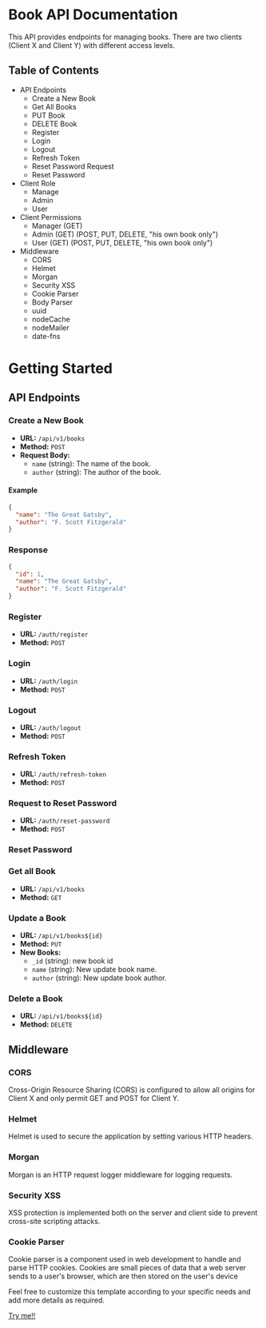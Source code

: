 
# Book API Documentation

This API provides endpoints for managing books. There are two clients (Client X and Client Y) with different access levels.

## Table of Contents

- API Endpoints
  - Create a New Book
  - Get All Books
  - PUT Book
  - DELETE Book
  - Register
  - Login
  - Logout
  - Refresh Token
  - Reset Password Request
  - Reset Password
- Client Role
  - Manage
  - Admin
  - User
- Client Permissions
    - Manager (GET)
    - Admin (GET) (POST, PUT, DELETE, "his own book only")
    - User (GET) (POST, PUT, DELETE, "his own book only")
- Middleware
  - CORS
  - Helmet
  - Morgan
  - Security XSS
  - Cookie Parser
  - Body Parser
  - uuid
  - nodeCache
  - nodeMailer
  - date-fns

# Getting Started
## API Endpoints

### Create a New Book

- **URL:** `/api/v1/books`
- **Method:** `POST`
- **Request Body:**
  - `name` (string): The name of the book.
  - `author` (string): The author of the book.

#### Example

```json
{
  "name": "The Great Gatsby",
  "author": "F. Scott Fitzgerald"
}
```

### Response
```json
{
  "id": 1,
  "name": "The Great Gatsby",
  "author": "F. Scott Fitzgerald"
}
```

### Register

- **URL:** `/auth/register`
- **Method:** `POST`
### Login

- **URL:** `/auth/login`
- **Method:** `POST`
### Logout

- **URL:** `/auth/logout`
- **Method:** `POST`
### Refresh Token

- **URL:** `/auth/refresh-token`
- **Method:** `POST`
### Request to Reset Password

- **URL:** `/auth/reset-password`
- **Method:** `POST`

### Reset Password
### Get all Book

- **URL:** `/api/v1/books`
- **Method:** `GET`

### Update a Book

- **URL:** `/api/v1/books${id}`
- **Method:** `PUT`
- **New Books:**
    - `_id` (string): new book id
  - `name` (string): New update book name.
  - `author` (string): New update book author.

### Delete a Book

- **URL:** `/api/v1/books${id}`
- **Method:** `DELETE`

## Middleware
### CORS

Cross-Origin Resource Sharing (CORS) is configured to allow all origins for Client X and only permit GET and POST for Client Y.

### Helmet

Helmet is used to secure the application by setting various HTTP headers.

### Morgan

Morgan is an HTTP request logger middleware for logging requests.

### Security XSS

XSS protection is implemented both on the server and client side to prevent cross-site scripting attacks.

### Cookie Parser

Cookie parser is a component used in web development to handle and parse HTTP cookies. Cookies are small pieces of data that a web server sends to a user's browser, which are then stored on the user's device

Feel free to customize this template according to your specific needs and add more details as required.


[Try me!!](https://lovely-ant-pea-coat.cyclic.app/)



